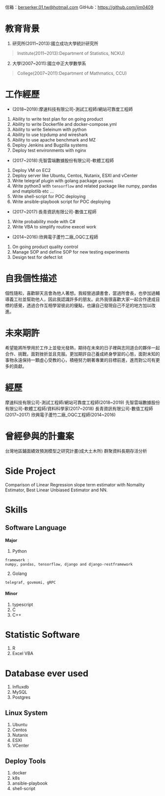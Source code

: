 信箱：berserker.01.tw@hotmail.com
GitHub：https://github.com/jim0409


# 教育背景
1. 研究所(2011~2013):國立成功大學統計研究所
> Institute(2011~2013):Department of Statistics, NCKU)

2. 大學(2007~2011):國立中正大學數學系
> College(2007~2011):Department of Mathmatics, CCU)


# 工作經歷
- (2018~2019):摩速科技有限公司-測試工程師/網站可靠度工程師
1. Ability to write test plan for on going product
2. Ability to write Dockerfile and docker-compose.yml
3. Ability to write Seleinum with python
4. Ability to use tcpdump and wireshark
5. Ability to use apache benchmark and MZ
6. Deploy Jenkins and Bugzilla systems
7. Deploy test environments with nginx


- (2017~2018):先智雲端數據股份有限公司-軟體工程師
1. Deploy VM on EC2
2. Deploy server like Ubuntu, Centos, Nutanix, ESXI and vCenter
3. Write telegraf plugin with golang package `govmomi`
4. Write python3 with `tensorflow` and related package like numpy, pandas and matplotlib etc ...
5. Write shell-script for POC deploying
6. Write ansible-playbook script for POC deploying


- (2017~2017):長青資訊有限公司-數值工程師
1. Write probability mode with C#
2. Write VBA to simplify routine execel work


- (2014~2016):欣興電子蘆竹二廠_OQC工程師
1. On going product quality control
2. Manage SOP and define SOP for new testing experiments
3. Design test for defect lot


# 自我個性描述
個性隨和，喜歡聊天且會為他人著想。我經營過讀書會，當過所會長，也參加過輔導義工社並幫助他人，因此我認識許多的朋友。此外我很喜歡大家一起合作達成目標的感覺，透過合作互相學習彼此的優點，也讓自己發現自己不足的地方加以改進。


# 未來期許
希望能將所學用於工作上並發光發熱，期待在未來的日子裡與志同道合的夥伴一起合作、挑戰，面對挫折並且克服。更加期許自己養成終身學習的心態，面對未知的事物永遠保持一顆虛心受教的心，積極努力朝著專業的目標前進，進而對公司有更多的貢獻。


# 經歷
摩速科技有限公司-測試工程師/網站可靠度工程師(2018~2019)
先智雲端數據股份有限公司-軟體工程師/資料科學家(2017~2018)
長青資訊有限公司-數值工程師(2017~2017)
欣興電子蘆竹二廠_OQC工程師(2014~2016)


# 曾經參與的計畫案
台灣地區鋪面績效預測模型之研究計畫(成大土木所)
群聚資料長期存活分析


# Side Project
Comparison of Linear Regression slope term estimator with Nomality Estimator, Best Linear Unbiased Estimator and NN.


# Skills
## Software Language
#### Major
1. Python
```
framework :
numpy, pandas, tensorflow, django and django-restframework
```
2. Golang
```
telegraf, govmomi, gRPC
```

#### Minor
1. typescript
2. C
3. C++

# Statistic Software
1. R
2. Excel VBA

# Database ever used
1. Influxdb
2. MySQL
3. Postgres

## Linux System
1. Ubuntu
2. Centos
3. Nutanix
4. ESXI
5. VCenter

## Deploy Tools
1. docker
2. k8s
3. ansible-playbook
4. shell-script
